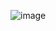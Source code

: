 ![image](https://github.com/hhai-le/ansible-galaxy-init/assets/69373181/78d06983-645d-4760-bc1f-5f260e876dfb)
